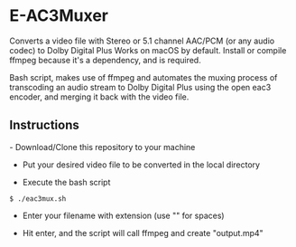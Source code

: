 # E-AC3Muxer
Converts a video file with Stereo or 5.1 channel AAC/PCM (or any audio codec) to Dolby Digital Plus 
Works on macOS by default. Install or compile ffmpeg because it's a dependency, and is required.


Bash script, makes use of ffmpeg and automates the muxing process of transcoding an audio stream to Dolby Digital Plus using the open eac3 encoder, and merging it back with the video file.

<h2>Instructions</h2>
- Download/Clone this repository to your machine

- Put your desired video file to be converted in the local directory 

- Execute the bash script 

`` $ ./eac3mux.sh ``

- Enter your filename with extension (use "\" for spaces)

- Hit enter, and the script will call ffmpeg and create "output.mp4" 
